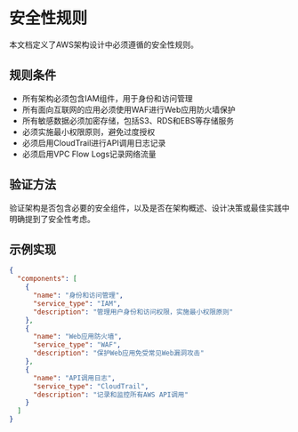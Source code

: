 # 安全性规则

本文档定义了AWS架构设计中必须遵循的安全性规则。

## 规则条件

- 所有架构必须包含IAM组件，用于身份和访问管理
- 所有面向互联网的应用必须使用WAF进行Web应用防火墙保护
- 所有敏感数据必须加密存储，包括S3、RDS和EBS等存储服务
- 必须实施最小权限原则，避免过度授权
- 必须启用CloudTrail进行API调用日志记录
- 必须启用VPC Flow Logs记录网络流量

## 验证方法

验证架构是否包含必要的安全组件，以及是否在架构概述、设计决策或最佳实践中明确提到了安全性考虑。

## 示例实现

```json
{
  "components": [
    {
      "name": "身份和访问管理",
      "service_type": "IAM",
      "description": "管理用户身份和访问权限，实施最小权限原则"
    },
    {
      "name": "Web应用防火墙",
      "service_type": "WAF",
      "description": "保护Web应用免受常见Web漏洞攻击"
    },
    {
      "name": "API调用日志",
      "service_type": "CloudTrail",
      "description": "记录和监控所有AWS API调用"
    }
  ]
}
```